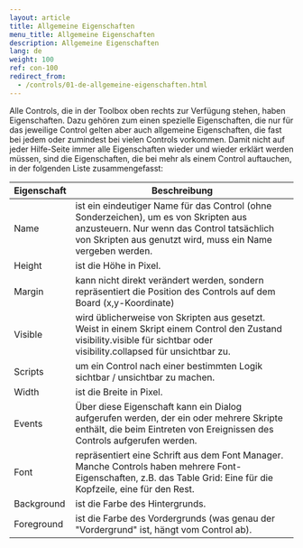 ```yaml
---
layout: article
title: Allgemeine Eigenschaften
menu_title: Allgemeine Eigenschaften
description: Allgemeine Eigenschaften
lang: de
weight: 100
ref: con-100
redirect_from:
  - /controls/01-de-allgemeine-eigenschaften.html
---
```


Alle Controls, die in der Toolbox oben rechts zur Verfügung stehen, haben Eigenschaften. Dazu gehören zum einen spezielle Eigenschaften, die nur für das jeweilige Control gelten aber auch allgemeine Eigenschaften, die fast bei jedem oder zumindest bei vielen Controls vorkommen. Damit nicht auf jeder Hilfe-Seite immer alle Eigenschaften wieder und wieder erklärt werden müssen, sind die Eigenschaften, die bei mehr als einem Control auftauchen, in der folgenden Liste zusammengefasst:

| **Eigenschaft**   | **Beschreibung** |
|------------|-------------|
| Name       | ist ein eindeutiger Name für das Control (ohne Sonderzeichen), um es von Skripten aus anzusteuern. Nur wenn das Control tatsächlich von Skripten aus genutzt wird, muss ein Name vergeben werden. |
| Height     | ist die Höhe in Pixel.
| Margin     | kann nicht direkt verändert werden, sondern repräsentiert die Position des Controls auf dem Board (x,y-Koordinate)|
| Visible    | wird üblicherweise von Skripten aus gesetzt. Weist in einem Skript einem Control den Zustand visibility.visible für sichtbar oder visibility.collapsed für unsichtbar zu. |
| Scripts    | um ein Control nach einer bestimmten Logik sichtbar / unsichtbar zu machen. |
| Width      | ist die Breite in Pixel.|
| Events     | Über diese Eigenschaft kann ein Dialog aufgerufen werden, der ein oder mehrere Skripte enthält, die beim Eintreten von Ereignissen des Controls aufgerufen werden.|
| Font       | repräsentiert eine Schrift aus dem Font Manager. Manche Controls haben mehrere Font-Eigenschaften, z.B. das Table Grid: Eine für die Kopfzeile, eine für den Rest.	|
| Background | ist die Farbe des Hintergrunds. |
| Foreground | ist die Farbe des Vordergrunds (was genau der "Vordergrund" ist, hängt vom Control ab).|
